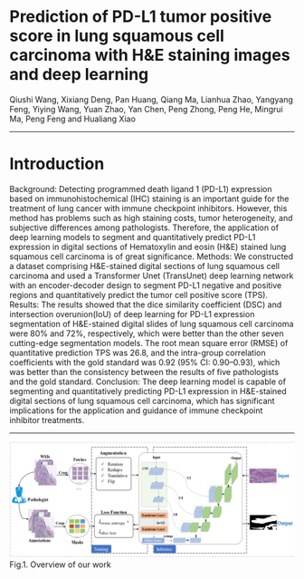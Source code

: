 # Prediction of PD-L1 tumor positive score in lung squamous cell carcinoma with H&E staining images and deep learning

Qiushi Wang, Xixiang Deng, Pan Huang, Qiang Ma, Lianhua Zhao, Yangyang Feng, Yiying Wang, Yuan Zhao, Yan Chen, Peng Zhong, Peng He, Mingrui Ma, Peng Feng and Hualiang Xiao


***
# Introduction
Background: Detecting programmed death ligand 1 (PD-L1) expression based on immunohistochemical (IHC) staining is an important guide for the treatment of lung cancer with immune checkpoint inhibitors. However, this method has problems such as high staining costs, tumor heterogeneity, and subjective differences among pathologists. Therefore, the application of deep learning models to segment and quantitatively predict PD-L1 expression in digital sections of Hematoxylin and eosin (H&E) stained lung squamous cell carcinoma is of great significance. Methods: We constructed a dataset comprising H&E-stained digital sections of lung squamous cell carcinoma and used a Transformer Unet (TransUnet) deep learning network with an encoder-decoder design to segment PD-L1 negative and positive regions and quantitatively predict the tumor cell positive score (TPS). Results: The results showed that the dice similarity coefficient (DSC) and intersection overunion(IoU) of deep learning for PD-L1 expression segmentation of H&E-stained digital slides of lung squamous cell carcinoma were 80% and 72%, respectively, which were better than the other seven cutting-edge segmentation models. The root mean square error (RMSE) of quantitative prediction TPS was 26.8, and the intra-group correlation coefficients with the gold standard was 0.92 (95% CI: 0.90–0.93), which was better than the consistency between the results of five pathologists and the gold standard. Conclusion: The deep learning model is capable of segmenting and quantitatively predicting PD-L1 expression in H&E-stained digital sections of lung squamous cell carcinoma, which has significant implications for the application and guidance of immune checkpoint inhibitor treatments.


---
![image](https://github.com/Aster-wang/TransUnet_for_Predicting_PD_L1_from_HE/blob/main/1.PNG)
Fig.1. Overview of our work 

